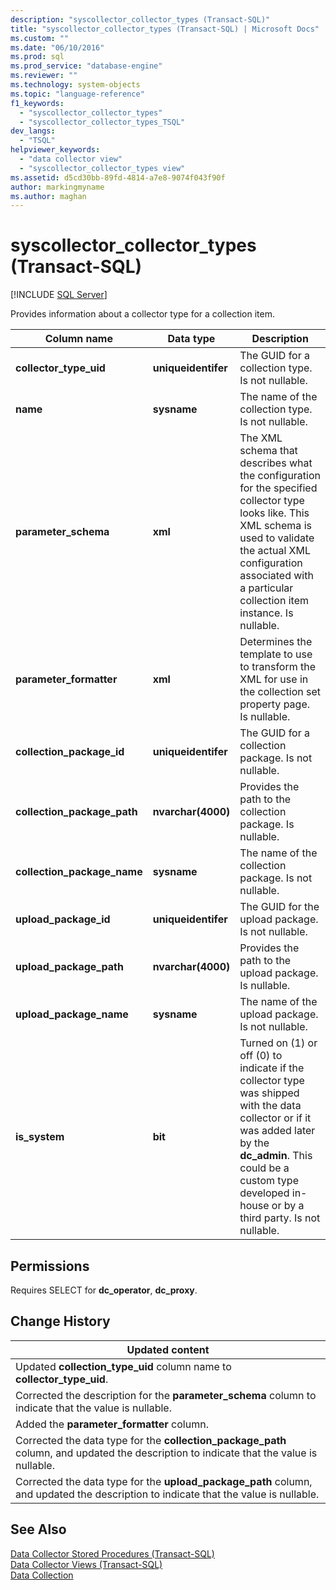 ```yaml
---
description: "syscollector_collector_types (Transact-SQL)"
title: "syscollector_collector_types (Transact-SQL) | Microsoft Docs"
ms.custom: ""
ms.date: "06/10/2016"
ms.prod: sql
ms.prod_service: "database-engine"
ms.reviewer: ""
ms.technology: system-objects
ms.topic: "language-reference"
f1_keywords: 
  - "syscollector_collector_types"
  - "syscollector_collector_types_TSQL"
dev_langs: 
  - "TSQL"
helpviewer_keywords: 
  - "data collector view"
  - "syscollector_collector_types view"
ms.assetid: d5cd30bb-89fd-4814-a7e8-9074f043f90f
author: markingmyname
ms.author: maghan
---
```

# syscollector_collector_types (Transact-SQL)
[!INCLUDE [SQL Server](../../includes/applies-to-version/sqlserver.md)]

  Provides information about a collector type for a collection item.  
  
|Column name|Data type|Description|  
|-----------------|---------------|-----------------|  
|**collector_type_uid**|**uniqueidentifer**|The GUID for a collection type. Is not nullable.|  
|**name**|**sysname**|The name of the collection type. Is not nullable.|  
|**parameter_schema**|**xml**|The XML schema that describes what the configuration for the specified collector type looks like. This XML schema is used to validate the actual XML configuration associated with a particular collection item instance. Is nullable.|  
|**parameter_formatter**|**xml**|Determines the template to use to transform the XML for use in the collection set property page. Is nullable.|  
|**collection_package_id**|**uniqueidentifer**|The GUID for a collection package. Is not nullable.|  
|**collection_package_path**|**nvarchar(4000)**|Provides the path to the collection package. Is nullable.|  
|**collection_package_name**|**sysname**|The name of the collection package. Is not nullable.|  
|**upload_package_id**|**uniqueidentifer**|The GUID for the upload package. Is not nullable.|  
|**upload_package_path**|**nvarchar(4000)**|Provides the path to the upload package. Is nullable.|  
|**upload_package_name**|**sysname**|The name of the upload package. Is not nullable.|  
|**is_system**|**bit**|Turned on (1) or off (0) to indicate if the collector type was shipped with the data collector or if it was added later by the **dc_admin**. This could be a custom type developed in-house or by a third party. Is not nullable.|  
  
## Permissions  
 Requires SELECT for **dc_operator**, **dc_proxy**.  
  
## Change History  
  
|Updated content|  
|---------------------|  
|Updated **collection_type_uid** column name to **collector_type_uid**.|  
|Corrected the description for the **parameter_schema** column to indicate that the value is nullable.|  
|Added the **parameter_formatter** column.|  
|Corrected the data type for the **collection_package_path** column, and updated the description to indicate that the value is nullable.|  
|Corrected the data type for the **upload_package_path** column, and updated the description to indicate that the value is nullable.|  
  
## See Also  
 [Data Collector Stored Procedures &#40;Transact-SQL&#41;](../../relational-databases/system-stored-procedures/data-collector-stored-procedures-transact-sql.md)   
 [Data Collector Views &#40;Transact-SQL&#41;](../../relational-databases/system-catalog-views/data-collector-views-transact-sql.md)   
 [Data Collection](../../relational-databases/data-collection/data-collection.md)  
  
  
